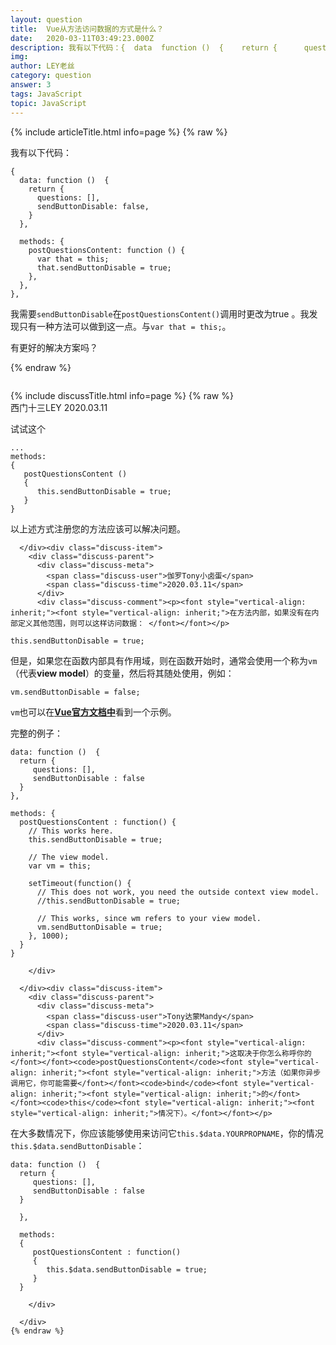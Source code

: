 ```yaml
---
layout: question
title:  Vue从方法访问数据的方式是什么？
date:   2020-03-11T03:49:23.000Z
description: 我有以下代码：{  data  function ()  {    return {      questions  \[\],      sen...
img: 
author: LEY老丝
category: question
answer: 3
tags: JavaScript
topic: JavaScript
---
```

<div class="article-root">
  <div class="article">
    {% include articleTitle.html info=page %}
    {% raw %}
    <div class="article-content"><p><font style="vertical-align: inherit;"><font style="vertical-align: inherit;">我有以下代码：</font></font></p>

<pre><code>{<font></font>
  data: function ()  {<font></font>
    return {<font></font>
      questions: [],<font></font>
      sendButtonDisable: false,<font></font>
    }<font></font>
  },<font></font>
<font></font>
  methods: { <font></font>
    postQuestionsContent: function () {<font></font>
      var that = this;<font></font>
      that.sendButtonDisable = true;<font></font>
    },<font></font>
  },<font></font>
},<font></font>
</code></pre>

<p><font style="vertical-align: inherit;"><font style="vertical-align: inherit;">我需要</font></font><code>sendButtonDisable</code><font style="vertical-align: inherit;"><font style="vertical-align: inherit;">在</font></font><code>postQuestionsContent()</code><font style="vertical-align: inherit;"><font style="vertical-align: inherit;">调用</font><font style="vertical-align: inherit;">时</font><font style="vertical-align: inherit;">更改</font><font style="vertical-align: inherit;">为true </font><font style="vertical-align: inherit;">。</font><font style="vertical-align: inherit;">我发现只有一种方法可以做到这一点。</font><font style="vertical-align: inherit;">与</font></font><code>var that = this;</code><font style="vertical-align: inherit;"><font style="vertical-align: inherit;">。</font></font></p>

<p><font style="vertical-align: inherit;"><font style="vertical-align: inherit;">有更好的解决方案吗？</font></font></p></div>
    {% endraw %}
  </div>
  <p style="height: 0;width:0;overflow: hidden;"> 第620篇《Vue从方法访问数据的方式是什么？》来自Winter(https://github.com/aiyld/aiyld.github.io)的站点</p>
  <div class="discuss-wrapper">
    {% include discussTitle.html info=page %}
    {% raw %}
    <div class="discuss-item">
        <div class="discuss-parent">
          <div class="discuss-meta">
            <span class="discuss-user">西门十三LEY</span>
            <span class="discuss-time">2020.03.11</span>
          </div>
          <div class="discuss-comment"><p><font style="vertical-align: inherit;"><font style="vertical-align: inherit;">试试这个</font></font></p>

<pre><code>...<font></font>
methods: <font></font>
{ <font></font>
   postQuestionsContent ()<font></font>
   {<font></font>
      this.sendButtonDisable = true;<font></font>
   }<font></font>
}<font></font>
</code></pre>

<p><font style="vertical-align: inherit;"><font style="vertical-align: inherit;">以上述方式注册您的方法应该可以解决问题。</font></font></p></div>
        </div>
        
      </div><div class="discuss-item">
        <div class="discuss-parent">
          <div class="discuss-meta">
            <span class="discuss-user">伽罗Tony小卤蛋</span>
            <span class="discuss-time">2020.03.11</span>
          </div>
          <div class="discuss-comment"><p><font style="vertical-align: inherit;"><font style="vertical-align: inherit;">在方法内部，如果没有在内部定义其他范围，则可以这样访问数据： </font></font></p>

<pre><code>this.sendButtonDisable = true; 
</code></pre>

<p><font style="vertical-align: inherit;"><font style="vertical-align: inherit;">但是，如果您在函数内部具有作用域，则在函数开始时，通常会使用一个称为</font></font><code>vm</code><font style="vertical-align: inherit;"><font style="vertical-align: inherit;">（代表</font></font><strong><font style="vertical-align: inherit;"><font style="vertical-align: inherit;">view model</font></font></strong><font style="vertical-align: inherit;"><font style="vertical-align: inherit;">）的变量，然后将其随处使用，例如：</font></font></p>

<pre><code>vm.sendButtonDisable = false;
</code></pre>

<p><font style="vertical-align: inherit;"></font><code>vm</code><font style="vertical-align: inherit;"><font style="vertical-align: inherit;">也可以在</font></font><a href="http://vuejs.org/v2/guide/computed.html#Watchers" rel="noreferrer"><strong><font style="vertical-align: inherit;"><font style="vertical-align: inherit;">Vue官方文档中</font></font></strong></a><font style="vertical-align: inherit;"><font style="vertical-align: inherit;">看到</font><font style="vertical-align: inherit;">一个示例</font><font style="vertical-align: inherit;">。</font></font></p>

<p><font style="vertical-align: inherit;"><font style="vertical-align: inherit;">完整的例子： </font></font></p>

<pre><code>data: function ()  {<font></font>
  return {<font></font>
     questions: [],<font></font>
     sendButtonDisable : false<font></font>
  }<font></font>
},<font></font>
<font></font>
methods: { <font></font>
  postQuestionsContent : function() {<font></font>
    // This works here.<font></font>
    this.sendButtonDisable = true;<font></font>
<font></font>
    // The view model.<font></font>
    var vm = this;<font></font>
<font></font>
    setTimeout(function() {<font></font>
      // This does not work, you need the outside context view model.<font></font>
      //this.sendButtonDisable = true;<font></font>
<font></font>
      // This works, since wm refers to your view model.<font></font>
      vm.sendButtonDisable = true;<font></font>
    }, 1000); <font></font>
  }<font></font>
}<font></font>
</code></pre></div>
        </div>
        
      </div><div class="discuss-item">
        <div class="discuss-parent">
          <div class="discuss-meta">
            <span class="discuss-user">Tony达蒙Mandy</span>
            <span class="discuss-time">2020.03.11</span>
          </div>
          <div class="discuss-comment"><p><font style="vertical-align: inherit;"><font style="vertical-align: inherit;">这取决于你怎么称呼你的</font></font><code>postQuestionsContent</code><font style="vertical-align: inherit;"><font style="vertical-align: inherit;">方法（如果你异步调用它，你可能需要</font></font><code>bind</code><font style="vertical-align: inherit;"><font style="vertical-align: inherit;">的</font></font><code>this</code><font style="vertical-align: inherit;"><font style="vertical-align: inherit;">情况下）。</font></font></p>

<p><font style="vertical-align: inherit;"><font style="vertical-align: inherit;">在大多数情况下，你应该能够使用来访问它</font></font><code>this.$data.YOURPROPNAME</code><font style="vertical-align: inherit;"><font style="vertical-align: inherit;">，你的情况</font></font><code>this.$data.sendButtonDisable</code><font style="vertical-align: inherit;"><font style="vertical-align: inherit;">：</font></font></p>

<pre><code>data: function ()  {<font></font>
  return {<font></font>
     questions: [],<font></font>
     sendButtonDisable : false<font></font>
  }<font></font>
<font></font>
  },<font></font>
<font></font>
  methods: <font></font>
  { <font></font>
     postQuestionsContent : function()<font></font>
     {<font></font>
        this.$data.sendButtonDisable = true;<font></font>
     }<font></font>
  }<font></font>
</code></pre></div>
        </div>
        
      </div>
    {% endraw %}
  </div>
<div>
